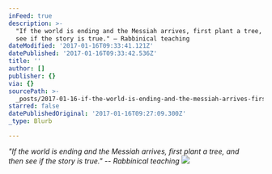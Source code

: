 ```yaml
---
inFeed: true
description: >-
  "If the world is ending and the Messiah arrives, first plant a tree, andthen
  see if the story is true." – Rabbinical teaching
dateModified: '2017-01-16T09:33:41.121Z'
datePublished: '2017-01-16T09:33:42.536Z'
title: ''
author: []
publisher: {}
via: {}
sourcePath: >-
  _posts/2017-01-16-if-the-world-is-ending-and-the-messiah-arrives-first-plant.md
starred: false
datePublishedOriginal: '2017-01-16T09:27:09.300Z'
_type: Blurb

---
```

_"If the world is ending and the Messiah arrives, first plant a tree, and_  
_then see if the story is true." -- Rabbinical teaching_
![](https://the-grid-user-content.s3-us-west-2.amazonaws.com/b20fd932-6d7c-4494-bdcd-ba6e52ef9cd7.jpg)
